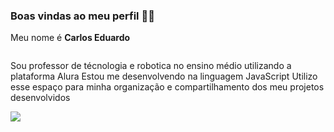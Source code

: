 ### Boas vindas ao meu perfil 🐡🐠

Meu nome é **Carlos Eduardo**

![]()

Sou professor de técnologia e robotica no ensino médio utilizando a plataforma Alura
Estou me desenvolvendo na linguagem JavaScript
Utilizo esse espaço para minha organização e compartilhamento dos meu projetos desenvolvidos

![](https://media.tenor.com/5thVGhoQJTgAAAAi/pogfish-pog.gif)
